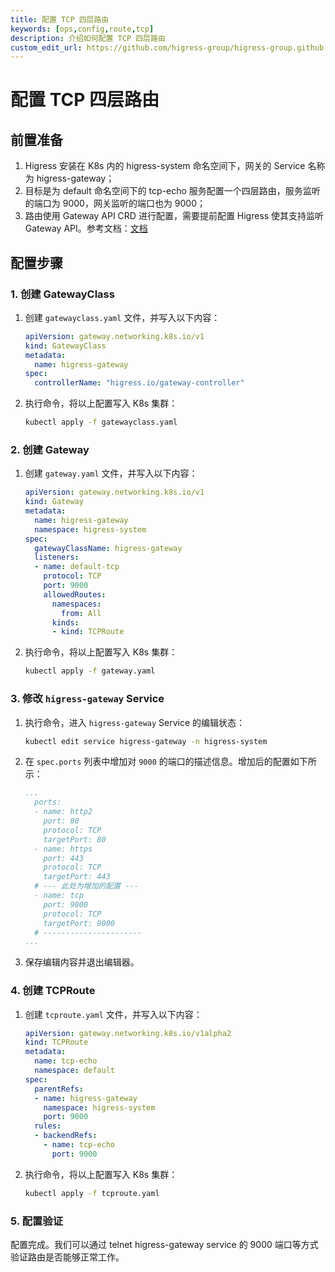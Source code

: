 ```yaml
---
title: 配置 TCP 四层路由
keywords: [ops,config,route,tcp]
description: 介绍如何配置 TCP 四层路由
custom_edit_url: https://github.com/higress-group/higress-group.github.io/blob/main/src/content/docs/latest/zh-cn/ops/how-tos/tcp-route.md
---
```


# 配置 TCP 四层路由

## 前置准备

1. Higress 安装在 K8s 内的 higress-system 命名空间下，网关的 Service 名称为 higress-gateway；
2. 目标是为 default 命名空间下的 tcp-echo 服务配置一个四层路由，服务监听的端口为 9000，网关监听的端口也为 9000；
3. 路由使用 Gateway API CRD 进行配置，需要提前配置 Higress 使其支持监听 Gateway API。参考文档：[文档](../../ops/deploy-by-helm.md#支持-gateway-api-crd可选)

## 配置步骤

### 1. 创建 GatewayClass

1. 创建 `gatewayclass.yaml` 文件，并写入以下内容：
    ```yaml
    apiVersion: gateway.networking.k8s.io/v1
    kind: GatewayClass
    metadata:
      name: higress-gateway
    spec:
      controllerName: "higress.io/gateway-controller"
    ```
2. 执行命令，将以上配置写入 K8s 集群：
    ```bash
    kubectl apply -f gatewayclass.yaml
    ```

### 2. 创建 Gateway

1. 创建 `gateway.yaml` 文件，并写入以下内容：
    ```yaml
    apiVersion: gateway.networking.k8s.io/v1
    kind: Gateway
    metadata:
      name: higress-gateway
      namespace: higress-system
    spec:
      gatewayClassName: higress-gateway
      listeners:
      - name: default-tcp
        protocol: TCP
        port: 9000
        allowedRoutes:
          namespaces:
            from: All
          kinds:
          - kind: TCPRoute
    ```
2. 执行命令，将以上配置写入 K8s 集群：
    ```bash
    kubectl apply -f gateway.yaml
    ```

### 3. 修改 `higress-gateway` Service

1. 执行命令，进入 `higress-gateway` Service 的编辑状态：
    ```bash
    kubectl edit service higress-gateway -n higress-system
    ```
2. 在 `spec.ports` 列表中增加对 `9000` 的端口的描述信息。增加后的配置如下所示：
    ```yaml
    ...
      ports:
      - name: http2
        port: 80
        protocol: TCP
        targetPort: 80
      - name: https
        port: 443
        protocol: TCP
        targetPort: 443
      # --- 此处为增加的配置 ---
      - name: tcp
        port: 9000
        protocol: TCP
        targetPort: 9000
      # ----------------------
    ...
    ```
3. 保存编辑内容并退出编辑器。

### 4. 创建 TCPRoute

1. 创建 `tcproute.yaml` 文件，并写入以下内容：
    ```yaml
    apiVersion: gateway.networking.k8s.io/v1alpha2
    kind: TCPRoute
    metadata:
      name: tcp-echo
      namespace: default
    spec:
      parentRefs:
      - name: higress-gateway
        namespace: higress-system
        port: 9000
      rules:
      - backendRefs:
        - name: tcp-echo
          port: 9000
    ```
2. 执行命令，将以上配置写入 K8s 集群：
    ```bash
    kubectl apply -f tcproute.yaml
    ```

### 5. 配置验证

配置完成。我们可以通过 telnet higress-gateway service 的 9000 端口等方式验证路由是否能够正常工作。